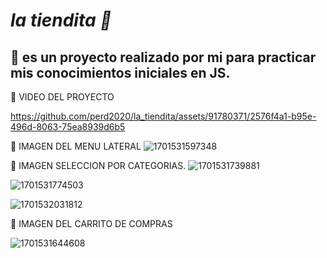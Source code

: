 #  *la tiendita 🛒* 
## 🛒 es un proyecto realizado por mi para practicar mis conocimientos iniciales en JS.
🛒 VIDEO DEL PROYECTO

https://github.com/perd2020/la_tiendita/assets/91780371/2576f4a1-b95e-496d-8063-75ea8939d6b5

🛒 IMAGEN DEL MENU LATERAL
![1701531597348](https://github.com/perd2020/la_tiendita/assets/91780371/db2181cb-295f-4736-988d-c76340fa00b2)


🛒 IMAGEN SELECCION POR CATEGORIAS. 
![1701531739881](https://github.com/perd2020/la_tiendita/assets/91780371/2bbcf7a5-c1a6-41e7-b14d-91a2343ea062)



![1701531774503](https://github.com/perd2020/la_tiendita/assets/91780371/633d4a86-00fd-4238-af19-3d247f63e257)


![1701532031812](https://github.com/perd2020/la_tiendita/assets/91780371/6f5f2e61-18d0-4d9d-b9a6-e4eacf0a38f9)

🛒 IMAGEN DEL CARRITO DE COMPRAS

![1701531644608](https://github.com/perd2020/la_tiendita/assets/91780371/653d6eb7-a4b4-4c95-86fb-94ed64ea21fe)
